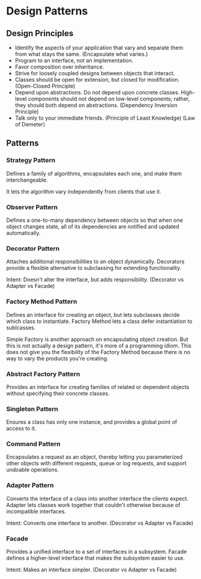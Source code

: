# Design Patterns

## Design Principles

- Identify the aspects of your application that vary and separate them from what stays the same. (Encapsulate what
  varies.)
- Program to an interface, not an implementation.
- Favor composition over inheritance.
- Strive for loosely coupled designs between objects that interact.
- Classes should be open for extension, but closed for modification. (Open-Closed Principle)
- Depend upon abstractions. Do not depend upon concrete classes. High-level components should not depend on low-level
  components; rather, they should both depend on abstractions. (Dependency Inversion Principle)
- Talk only to your immediate friends. (Principle of Least Knowledge) (Law of Demeter)

## Patterns

### Strategy Pattern

Defines a family of algorithms, encapsulates each one, and make them interchangeable.

It lets the algorithm vary independently from clients that use it.

### Observer Pattern

Defines a one-to-many dependency between objects so that when one object changes state, all of its dependencies are
notified and updated automatically.

### Decorator Pattern

Attaches additional responsibilities to an object dynamically. Decorators provide a flexible alternative to subclassing
for extending functionality.

Intent: Doesn't alter the interface, but adds responsibility. (Decorator vs Adapter vs Facade)

### Factory Method Pattern

Defines an interface for creating an object, but lets subclasses decide which class to instantiate. Factory Method lets
a class defer instantiation to sublcasses.

Simple Factory is another approach on encapsulating object creation. But this is not actually a design pattern, it's
more of a programming idiom. This does not give you the flexibility of the Factory Method because there is no way to
vary the products you're creating.

### Abstract Factory Pattern

Provides an interface for creating families of related or dependent objects without specifying their concrete classes.

### Singleton Pattern

Ensures a class has only one instance, and provides a global point of access to it.

### Command Pattern

Encapsulates a request as an object, thereby letting you parameterized other objects with different requests, queue or
log requests, and support undoable operations.

### Adapter Pattern

Converts the interface of a class into another interface the clients expect. Adapter lets classes work together that
couldn't otherwise because of incompatible interfaces.

Intent: Converts one interface to another. (Decorator vs Adapter vs Facade)

### Facade

Provides a unified interface to a set of interfaces in a subsystem. Facade defines a higher-level interface that makes
the subsystem easier to use.

Intent: Makes an interface simpler. (Decorator vs Adapter vs Facade)